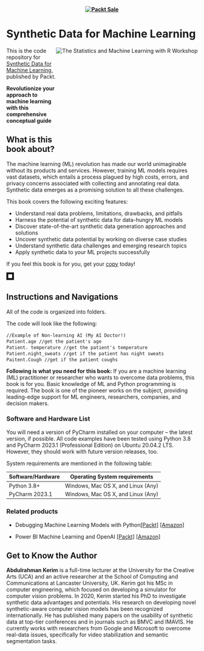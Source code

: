 
<b><p align='center'>[![Packt Sale](https://static.packt-cdn.com/assets/images/packt+events/Improve_UX.png)](https://packt.link/algotradingpython)</p></b> 

# Synthetic Data for Machine Learning

<a href="https://www.packtpub.com/product/synthetic-data-for-machine-learning/9781803245409?utm_source=github&utm_medium=repository&utm_id=9781803245409"><img src="https://content.packt.com/B18494/cover_image_small.jpg" alt="The Statistics and Machine Learning with R Workshop" height="256px" align="right"></a>

This is the code repository for [Synthetic Data for Machine Learning](https://www.packtpub.com/product/synthetic-data-for-machine-learning/9781803245409?utm_source=github&utm_medium=repository&utm_id=9781803245409), published by Packt.

**Revolutionize your approach to machine learning with this comprehensive conceptual guide**

## What is this book about?
The machine learning (ML) revolution has made our world unimaginable without its products and services. However, training ML models requires vast datasets, which entails a process plagued by high costs, errors, and privacy concerns associated with collecting and annotating real data. Synthetic data emerges as a promising solution to all these challenges.

This book covers the following exciting features: 
* Understand real data problems, limitations, drawbacks, and pitfalls
* Harness the potential of synthetic data for data-hungry ML models
* Discover state-of-the-art synthetic data generation approaches and solutions
* Uncover synthetic data potential by working on diverse case studies
* Understand synthetic data challenges and emerging research topics
* Apply synthetic data to your ML projects successfully

If you feel this book is for you, get your [copy](https://www.amazon.com/dp/1803245409) today!

<a href="https://www.packtpub.com/?utm_source=github&utm_medium=banner&utm_campaign=GitHubBanner"><img src="https://raw.githubusercontent.com/PacktPublishing/GitHub/master/GitHub.png" 
alt="https://www.packtpub.com/" border="5" /></a>


## Instructions and Navigations
All of the code is organized into folders.

The code will look like the following:
```
//Example of Non-learning AI (My AI Doctor!)
Patient.age //get the patient's age
Patient. temperature //get the patient's temperature
Patient.night_sweats //get if the patient has night sweats
Paitent.Cough //get if the patient coughs
```


**Following is what you need for this book:**
If you are a machine learning (ML) practitioner or researcher who wants to overcome data problems, this book is for you. Basic knowledge of ML and Python programming is required. The book is one of the pioneer works on the subject, providing leading-edge support for ML engineers, researchers, companies, and decision makers.		

### Software and Hardware List

You will need a version of PyCharm installed on your computer – the latest version, if possible. All
code examples have been tested using Python 3.8 and PyCharm 2023.1 (Professional Edition) on
Ubuntu 20.04.2 LTS. However, they should work with future version releases, too.

System requirements are mentioned in the following table:

| Software/Hardware                              | Operating System requirements      |
| ------------------------------------           | -----------------------------------|
| Python 3.8+                                    | Windows, Mac OS X, and Linux (Any) |
| PyCharm 2023.1                                 | Windows, Mac OS X, and Linux (Any) |


### Related products <Other books you may enjoy>
* Debugging Machine Learning Models with Python[[Packt]](https://www.packtpub.com/product/debugging-machine-learning-models-with-python/9781800208582) [[Amazon]](https://www.amazon.com/dp/1800208588)

* Power BI Machine Learning and OpenAI [[Packt]](https://www.packtpub.com/product/power-bi-machine-learning-and-openai/9781837636150) [[Amazon]](https://www.amazon.com/dp/183763615X)

## Get to Know the Author
**Abdulrahman Kerim**
is a full-time lecturer at the University for the Creative Arts (UCA) and an active
researcher at the School of Computing and Communications at Lancaster University, UK. Kerim got his
MSc in computer engineering, which focused on developing a simulator for computer vision problems.
In 2020, Kerim started his PhD to investigate synthetic data advantages and potentials. His research on
developing novel synthetic-aware computer vision models has been recognized internationally. He has
published many papers on the usability of synthetic data at top-tier conferences and in journals such
as BMVC and IMAVIS. He currently works with researchers from Google and Microsoft to overcome
real-data issues, specifically for video stabilization and semantic segmentation tasks.
